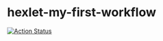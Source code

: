 # hexlet-my-first-workflow
[![Action Status](https://github.com/AidDeathLord/hexlet-my-first-workflow/actions/workflows/hello-world.yml/badge.svg)](https://github.com/AidDeathLord/hexlet-my-first-workflow/actions)




